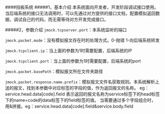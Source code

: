 ####挡板系统
#####1，基本介绍
本系统面向开发者，开发阶段调试接口使用。当后端系统的接口无法调用时，可以先通过对方提供的接口文档，配置模拟返回数据，调试自己的代码，而无需等待对方开发完成接口。

#####2，参数介绍
`jmock.tcpserver.port`：本系统监听的端口

`jmock.packet.mode`：没有模拟报文存在时的处理方式。0-抛错 1-向后端系统转发

`jmock.tcpclient.ip`：当上面的参数为1时需要配置，后端系统的IP

`jmock.tcpclient.port`：当上面的参数为1时需要配置，后端系统的port


`jmock.packet.basePath`：模拟报文所在文件夹路径

`jmock.packet.response.name.prefix`：模拟报文文件名获取规则。本系统解析上送的报文，找到本参数中对应标签的字段的值，作为返回报文的名称。
eg：service.head.data[code].field 表示返回的报文名称为service标签下的head标签下的name=code的data标签下的field标签的值。
当需要通过多个字段组合时，用&拼接。eg：service.head.data[code].field&service.body.field


